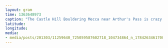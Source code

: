 ```yaml
---
layout: gram
time: 1363648973
caption: "The Castle Hill Bouldering Mecca near Arthur's Pass is crazy beautiful, even in the rain."
latitude: 
longitude: 
media:
- media/posts/201303/11259640_725059587602718_104734864_n_17842634617000351.jpg
---
```

